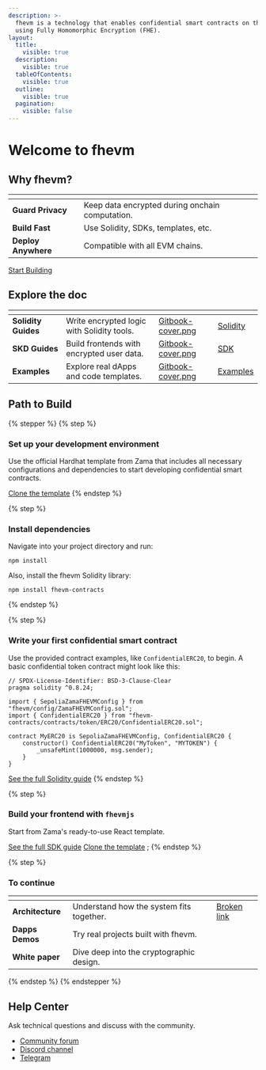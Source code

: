 ```yaml
---
description: >-
  fhevm is a technology that enables confidential smart contracts on the EVM
  using Fully Homomorphic Encryption (FHE).
layout:
  title:
    visible: true
  description:
    visible: true
  tableOfContents:
    visible: true
  outline:
    visible: true
  pagination:
    visible: false
---
```


# Welcome to fhevm

## Why fhevm?

<table data-view="cards"><thead><tr><th></th><th></th><th data-hidden data-card-cover data-type="files"></th></tr></thead><tbody><tr><td><strong>Guard Privacy</strong></td><td>Keep data encrypted during onchain computation.</td><td></td></tr><tr><td><strong>Build Fast</strong></td><td>Use Solidity, SDKs, templates, etc.</td><td></td></tr><tr><td><strong>Deploy Anywhere</strong></td><td>Compatible with all EVM chains.</td><td></td></tr></tbody></table>

<a href="./#path-to-build" class="button primary">Start Building</a>

## Explore the doc

<table data-view="cards"><thead><tr><th></th><th></th><th data-hidden data-card-cover data-type="files"></th><th data-hidden data-card-target data-type="content-ref"></th></tr></thead><tbody><tr><td><strong>Solidity Guides</strong></td><td>Write encrypted logic with Solidity tools.</td><td><a href=".gitbook/assets/Zama-Gitbook_Cover_Test.png">Gitbook-cover.png</a></td><td><a href="https://app.gitbook.com/o/-MIF05xPVoj0l_wnOGB7/s/mIaweK9iiWMF773uuVPP/">Solidity</a></td></tr><tr><td><strong>SKD Guides</strong></td><td>Build frontends with encrypted user data.</td><td><a href=".gitbook/assets/Zama-Gitbook_Cover_Test.png">Gitbook-cover.png</a></td><td><a href="https://app.gitbook.com/o/-MIF05xPVoj0l_wnOGB7/s/2wDODARNL7cfrn1fsPcS/">SDK</a></td></tr><tr><td><strong>Examples</strong></td><td>Explore real dApps and code templates.</td><td><a href=".gitbook/assets/Zama-Gitbook_Cover_Test.png">Gitbook-cover.png</a></td><td><a href="https://app.gitbook.com/o/-MIF05xPVoj0l_wnOGB7/s/hBX9KO0dtJnFLDRNYCZX/">Examples</a></td></tr></tbody></table>

## Path to Build

{% stepper %}
{% step %}
### **Set up your development environment**

Use the official Hardhat template from Zama that includes all necessary configurations and dependencies to start developing confidential smart contracts.

<a href="https://github.com/zama-ai/fhevm-hardhat-template" class="button secondary">Clone the template</a>
{% endstep %}

{% step %}
### **Install dependencies**

Navigate into your project directory and run:

```solidity
npm install
```

Also, install the fhevm Solidity library:

```solidity
npm install fhevm-contracts
```
{% endstep %}

{% step %}
### Write your first confidential smart contract

Use the provided contract examples, like `ConfidentialERC20`, to begin. A basic confidential token contract might look like this:

```solidity
// SPDX-License-Identifier: BSD-3-Clause-Clear
pragma solidity ^0.8.24;

import { SepoliaZamaFHEVMConfig } from "fhevm/config/ZamaFHEVMConfig.sol";
import { ConfidentialERC20 } from "fhevm-contracts/contracts/token/ERC20/ConfidentialERC20.sol";

contract MyERC20 is SepoliaZamaFHEVMConfig, ConfidentialERC20 {
    constructor() ConfidentialERC20("MyToken", "MYTOKEN") {
        _unsafeMint(1000000, msg.sender);
    }
}
```

<a href="https://app.gitbook.com/o/-MIF05xPVoj0l_wnOGB7/s/mIaweK9iiWMF773uuVPP/" class="button primary">See the full Solidity guide</a>
{% endstep %}

{% step %}
### Build your frontend with `fhevmjs`

Start from Zama's ready-to-use React template.

<a href="https://app.gitbook.com/o/-MIF05xPVoj0l_wnOGB7/s/2wDODARNL7cfrn1fsPcS/" class="button primary">See the full SDK guide</a>    <a href="https://github.com/zama-ai/fhevm-react-template" class="button secondary">Clone the template</a>   ;
{% endstep %}

{% step %}
### To continue

<table data-view="cards"><thead><tr><th></th><th></th><th data-hidden data-card-cover data-type="files"></th><th data-hidden data-card-target data-type="content-ref"></th></tr></thead><tbody><tr><td><strong>Architecture</strong></td><td>Understand how the system fits together.</td><td></td><td><a href="broken-reference">Broken link</a></td></tr><tr><td><strong>Dapps Demos</strong></td><td>Try real projects built with fhevm.</td><td></td><td></td></tr><tr><td><strong>White paper</strong></td><td>Dive deep into the cryptographic design.</td><td></td><td></td></tr></tbody></table>
{% endstep %}
{% endstepper %}

## Help Center

Ask technical questions and discuss with the community.

* [Community forum](https://community.zama.ai/c/fhevm/15)
* [Discord channel](https://discord.com/invite/fhe-org)
* [Telegram](https://t.me/+Ojt5y-I7oR42MTkx)
